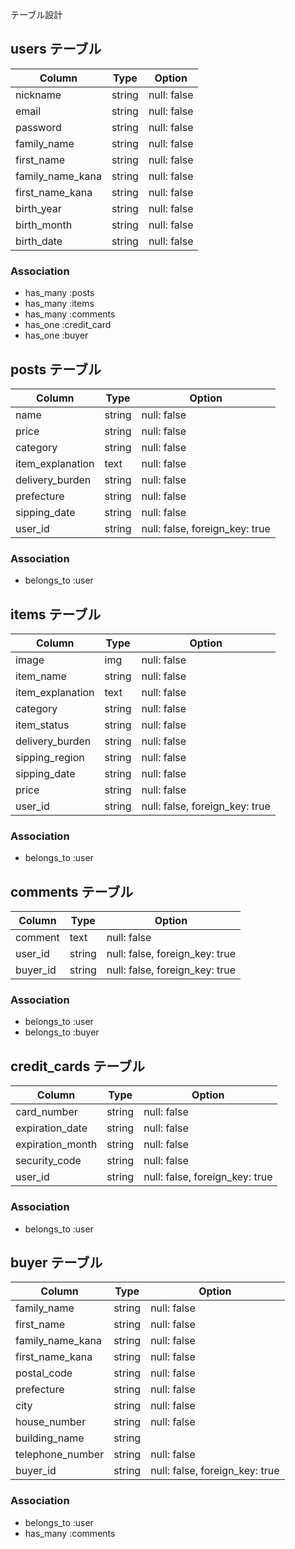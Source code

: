 テーブル設計

## users テーブル

| Column            | Type    | Option      |
| ------------------|---------|-------------|
| nickname          | string  | null: false |
| email             | string  | null: false |
| password          | string  | null: false |
| family_name       | string  | null: false |
| first_name        | string  | null: false |
| family_name_kana  | string  | null: false |
| first_name_kana   | string  | null: false |
| birth_year        | string  | null: false |
| birth_month       | string  | null: false |
| birth_date        | string  | null: false |

### Association

- has_many :posts
- has_many :items
- has_many :comments
- has_one :credit_card
- has_one :buyer


## posts テーブル

| Column            | Type    | Option                         |
| ------------------|---------|--------------------------------|
| name              | string  | null: false                    |
| price             | string  | null: false                    |
| category          | string  | null: false                    |
| item_explanation  | text    | null: false                    |
| delivery_burden   | string  | null: false                    |
| prefecture        | string  | null: false                    |
| sipping_date      | string  | null: false                    |
| user_id           | string  | null: false, foreign_key: true |

### Association

- belongs_to :user

## items テーブル

| Column            | Type    | Option                         |
| ------------------|---------|--------------------------------|
| image             | img     | null: false                    |
| item_name         | string  | null: false                    |
| item_explanation  | text    | null: false                    |
| category          | string  | null: false                    |
| item_status       | string  | null: false                    |
| delivery_burden   | string  | null: false                    |
| sipping_region    | string  | null: false                    |
| sipping_date      | string  | null: false                    |
| price             | string  | null: false                    |
| user_id           | string  | null: false, foreign_key: true |

### Association

- belongs_to :user

## comments テーブル

| Column            | Type    | Option                         |
| ------------------|---------|--------------------------------|
| comment           | text    | null: false                    |
| user_id           | string  | null: false, foreign_key: true |
| buyer_id          | string  | null: false, foreign_key: true |

### Association

- belongs_to :user
- belongs_to :buyer


## credit_cards テーブル

| Column            | Type    | Option                         |
| ------------------|---------|--------------------------------|
| card_number       | string  | null: false                    |
| expiration_date   | string  | null: false                    |
| expiration_month  | string  | null: false                    |
| security_code     | string  | null: false                    |
| user_id           | string  | null: false, foreign_key: true |

### Association

- belongs_to :user

## buyer テーブル

| Column            | Type    | Option                         |
| ------------------|---------|--------------------------------|
| family_name       | string  | null: false                    |
| first_name        | string  | null: false                    |
| family_name_kana  | string  | null: false                    |
| first_name_kana   | string  | null: false                    |
| postal_code       | string  | null: false                    |
| prefecture        | string  | null: false                    |
| city              | string  | null: false                    |
| house_number      | string  | null: false                    |
| building_name     | string  |                                |
| telephone_number  | string  | null: false                    |
| buyer_id          | string  | null: false, foreign_key: true |

### Association

- belongs_to :user
- has_many :comments